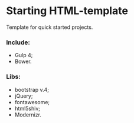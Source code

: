 # Starting HTML-template
Template for quick started projects.

### Include:
  + Gulp 4;
  + Bower.

### Libs:
+ bootstrap v.4;
+ jQuery;
+ fontawesome;
+ html5shiv;
+ Modernizr.




